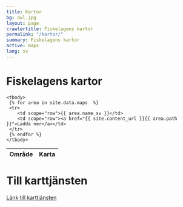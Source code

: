 ```yaml
---
title: Kartor
bg: owl.jpg
layout: page
crawlertitle: Fiskelagens kartor
permalink: "/kartor/"
summary: Fiskelagens kartor
active: maps
lang: sv
---
```


# Fiskelagens kartor

<table class="responsive-table">
    <thead>
      <tr>
        <th scope="col">Område</th>
        <th scope="col">Karta</th>
      </tr>
    </thead>

    <tbody>
     {% for area in site.data.maps  %}  
     <tr>
        <td scope="row">{{ area.name_sv }}</td>
        <td scope="row"><a href="{{ site.content_url }}{{ area.path }}">Ladda ner</a></td>
     </tr>     
     {% endfor %}
    </tbody>
</table>

# Till karttjänsten
[Länk till karttjänsten](http://www.maanmittauslaitos.fi/asioi-verkossa/karttapaikka)
